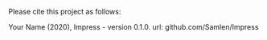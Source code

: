 Please cite this project as follows:

Your Name (2020),  Impress - version 0.1.0. url: github.com/Samlen/Impress
